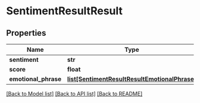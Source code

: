 # SentimentResultResult

## Properties
Name | Type | Description | Notes
------------ | ------------- | ------------- | -------------
**sentiment** | **str** |  | [optional] 
**score** | **float** |  | [optional] 
**emotional_phrase** | [**list[SentimentResultResultEmotionalPhrase]**](SentimentResultResultEmotionalPhrase.md) |  | [optional] 

[[Back to Model list]](../README.md#documentation-for-models) [[Back to API list]](../README.md#documentation-for-api-endpoints) [[Back to README]](../README.md)

